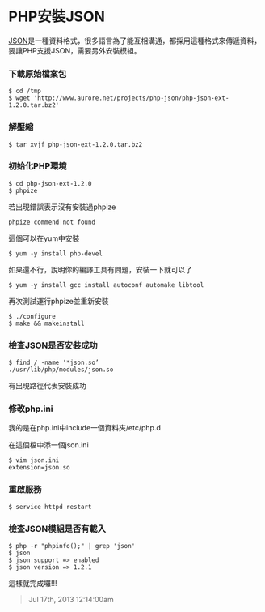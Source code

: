 # PHP安裝JSON

[JSON](http://www.json.org/)是一種資料格式，很多語言為了能互相溝通，都採用這種格式來傳遞資料，要讓PHP支援JSON，需要另外安裝模組。

### 下載原始檔案包

	$ cd /tmp
	$ wget 'http://www.aurore.net/projects/php-json/php-json-ext-1.2.0.tar.bz2'

### 解壓縮

	$ tar xvjf php-json-ext-1.2.0.tar.bz2

### 初始化PHP環境
	
	$ cd php-json-ext-1.2.0
	$ phpize

若出現錯誤表示沒有安裝過phpize

	phpize commend not found

這個可以在yum中安裝

	$ yum -y install php-devel

如果還不行，說明你的編譯工具有問題，安裝一下就可以了

	$ yum -y install gcc install autoconf automake libtool

再次測試運行phpize並重新安裝

	$ ./configure
	$ make && makeinstall

### 檢查JSON是否安裝成功

	$ find / -name ‘*json.so’
	./usr/lib/php/modules/json.so

有出現路徑代表安裝成功

### 修改php.ini

我的是在php.ini中include一個資料夾/etc/php.d

在這個檔中添一個json.ini

	$ vim json.ini
	extension=json.so

### 重啟服務

	$ service httpd restart

### 檢查JSON模組是否有載入

	$ php -r "phpinfo();" | grep 'json'
	$ json
	$ json support => enabled
	$ json version => 1.2.1

這樣就完成囉!!!

> Jul 17th, 2013 12:14:00am